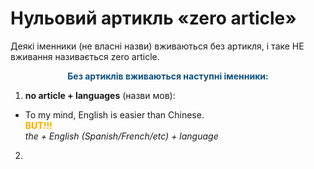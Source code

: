 # Нульовий артикль «zero article»

Деякi iменники (не власнi назви) вживаються без артикля, i таке НЕ вживання називається zero article.

<p align="center"><font color="#0F5181"><b>Без артиклiв вживаються наступнi iменники:</b></font></p>

1. <b>no article + languages</b> (назви мов):
 * To my mind, English is easier than Chinese.<br>
 <font color="#FAAF00"><b>BUT!!!</b></font><br>
 <i>the + English (Spanish/French/etc) + language</i>
2. 
 
